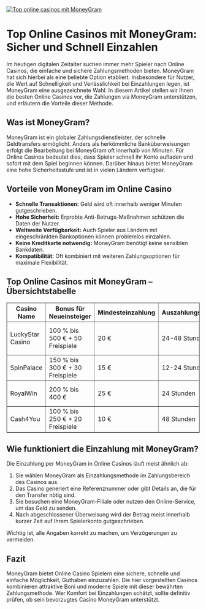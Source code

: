 [![Top online casinos mit MoneyGram](https://123-caf.pages.dev/gitsignup.png)](https://vrmoo.ru/Bt82HjjY)

<h1>Top Online Casinos mit MoneyGram: Sicher und Schnell Einzahlen</h1>  <p>Im heutigen digitalen Zeitalter suchen immer mehr Spieler nach Online Casinos, die einfache und sichere Zahlungsmethoden bieten. MoneyGram hat sich hierbei als eine beliebte Option etabliert. Insbesondere für Nutzer, die Wert auf Schnelligkeit und Verlässlichkeit bei Einzahlungen legen, ist MoneyGram eine ausgezeichnete Wahl. In diesem Artikel stellen wir Ihnen die besten Online Casinos vor, die Zahlungen via MoneyGram unterstützen, und erläutern die Vorteile dieser Methode.</p>  <h2>Was ist MoneyGram?</h2>  <p>MoneyGram ist ein globaler Zahlungsdienstleister, der schnelle Geldtransfers ermöglicht. Anders als herkömmliche Banküberweisungen erfolgt die Bearbeitung bei MoneyGram oft innerhalb von Minuten. Für Online Casinos bedeutet dies, dass Spieler schnell ihr Konto aufladen und sofort mit dem Spiel beginnen können. Darüber hinaus bietet MoneyGram eine hohe Sicherheitsstufe und ist in vielen Ländern verfügbar.</p>  <h2>Vorteile von MoneyGram im Online Casino</h2>  <ul>   <li><strong>Schnelle Transaktionen:</strong> Geld wird oft innerhalb weniger Minuten gutgeschrieben.</li>   <li><strong>Hohe Sicherheit:</strong> Erprobte Anti-Betrugs-Maßnahmen schützen die Daten der Nutzer.</li>   <li><strong>Weltweite Verfügbarkeit:</strong> Auch Spieler aus Ländern mit eingeschränkten Bankoptionen können problemlos einzahlen.</li>   <li><strong>Keine Kreditkarte notwendig:</strong> MoneyGram benötigt keine sensiblen Bankdaten.</li>   <li><strong>Kompatibilität:</strong> Oft kombiniert mit weiteren Zahlungsoptionen für maximale Flexibilität.</li> </ul>  <h2>Top Online Casinos mit MoneyGram – Übersichtstabelle</h2>  <table border="1" cellspacing="0" cellpadding="8">   <thead>     <tr>       <th>Casino Name</th>       <th>Bonus für Neueinsteiger</th>       <th>Mindesteinzahlung</th>       <th>Auszahlungsdauer</th>       <th>Besondere Features</th>     </tr>   </thead>   <tbody>     <tr>       <td>LuckyStar Casino</td>       <td>100 % bis 500 € + 50 Freispiele</td>       <td>20 €</td>       <td>24-48 Stunden</td>       <td>VIP-Programm & Live-Dealer Spiele</td>     </tr>     <tr>       <td>SpinPalace</td>       <td>150 % bis 300 € + 30 Freispiele</td>       <td>15 €</td>       <td>12-24 Stunden</td>       <td>Breite Spieleauswahl & Mobile App</td>     </tr>     <tr>       <td>RoyalWin</td>       <td>200 % bis 400 €</td>       <td>25 €</td>       <td>24 Stunden</td>       <td>Tägliche Promotions & Turniere</td>     </tr>     <tr>       <td>Cash4You</td>       <td>100 % bis 250 € + 20 Freispiele</td>       <td>10 €</td>       <td>48 Stunden</td>       <td>Live Chat Support & Cashback</td>     </tr>   </tbody> </table>  <h2>Wie funktioniert die Einzahlung mit MoneyGram?</h2>  <p>Die Einzahlung per MoneyGram in Online Casinos läuft meist ähnlich ab:</p>  <ol>   <li>Sie wählen MoneyGram als Einzahlungsmethode im Zahlungsbereich des Casinos aus.</li>   <li>Das Casino generiert eine Referenznummer oder gibt Details an, die für den Transfer nötig sind.</li>   <li>Sie besuchen eine MoneyGram-Filiale oder nutzen den Online-Service, um das Geld zu senden.</li>   <li>Nach abgeschlossener Überweisung wird der Betrag meist innerhalb kurzer Zeit auf Ihrem Spielerkonto gutgeschrieben.</li> </ol>  <p>Wichtig ist, alle Angaben korrekt zu machen, um Verzögerungen zu vermeiden.</p>  <h2>Fazit</h2>  <p>MoneyGram bietet Online Casino Spielern eine sichere, schnelle und einfache Möglichkeit, Guthaben einzuzahlen. Die hier vorgestellten Casinos kombinieren attraktive Boni und moderne Spiele mit dieser bewährten Zahlungsmethode. Wer Komfort bei Einzahlungen schätzt, sollte definitiv prüfen, ob sein bevorzugtes Casino MoneyGram unterstützt.</p>
